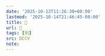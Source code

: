 ```yaml
---
date: '2025-10-13T11:26:30+08:00'
lastmod: '2025-10-14T21:46:45-08:00'
title: 󰐿
url: 󰐿
tags: [別]
src: DCCV
note:
---
```

